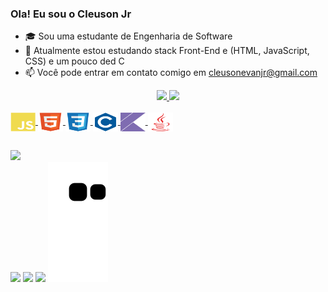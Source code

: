 ### Ola! Eu sou o Cleuson Jr

- 🎓 Sou uma estudante de Engenharia de Software
- 🌱 Atualmente estou estudando stack Front-End e (HTML, JavaScript, CSS) e um pouco ded C
- 📫 Você pode entrar em contato comigo em cleusonevanjr@gmail.com



<div align="center">
  <a href="https://github.com/CleusonJr">
  <img height="180em" src="https://github-readme-stats.vercel.app/api?username=CleusonJr&show_icons=true&theme=radical&include_all_commits=true&count_private=true"/>
  <img height="180em" src="https://github-readme-stats.vercel.app/api/top-langs/?username=CleusonJr&layout=compact&langs_count=7&theme=radical"/>
</div>
  
  <div style="display: inline_block"><br>
  <img align="center" alt="CJ-Js" height="30" width="40" src="https://raw.githubusercontent.com/devicons/devicon/master/icons/javascript/javascript-plain.svg"> 
  <img align="center" alt="CJ-HTML" height="30" width="40" src="https://raw.githubusercontent.com/devicons/devicon/master/icons/html5/html5-original.svg">
  <img align="center" alt="CJ-CSS" height="30" width="40" src="https://raw.githubusercontent.com/devicons/devicon/master/icons/css3/css3-original.svg">
  <img align="center" alt="CJ-C" height="30" width="40" src="https://raw.githubusercontent.com/devicons/devicon/master/icons/c/c-plain.svg">
  <img align="center" alt="CJ-Kotlin" height="30" width="40" src="https://raw.githubusercontent.com/devicons/devicon/master/icons/kotlin/kotlin-plain.svg">
    <img align="center" alt="CJ-Java" height="30" width="40" src="https://raw.githubusercontent.com/devicons/devicon/master/icons/java/java-plain.svg">
       
 ##
    
  <div>
   
 <a href="https://www.instagram.com/cleuson.evan/" target="_blank"><img src="https://img.shields.io/badge/-Instagram-%23E4405F?style=for-the-badge&logo=instagram&logoColor=white" target="_blank"></a> 	
 <a href="https://discord.gg/D3GHG4H8" target="_blank"><img src="https://img.shields.io/badge/Discord-7289DA?style=for-the-badge&logo=discord&logoColor=white" target="_blank"></a> 
  <a href = "cleusonevanjr@gmail.com"><img src="https://img.shields.io/badge/-Gmail-%23333?style=for-the-badge&logo=gmail&logoColor=white" target="_blank"></a>
  <a href="linkedin.com/in/cleuson-evangelista-junior-25a1ab167" target="_blank"><img src="https://img.shields.io/badge/-LinkedIn-%230077B5?style=for-the-badge&logo=linkedin&logoColor=white" target="_blank"></a> 
    ![Snake animation](https://github.com/CleusonJr/CleusonJr/blob/output/github-contribution-grid-snake.svg)    
 
  </div>
    
    
